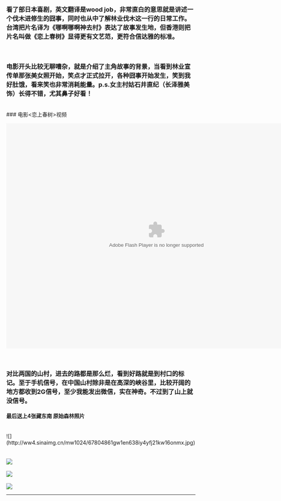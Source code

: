 <!-- 
.. link: 
.. description: 
.. tags: other
.. date: 2014/12/11 20:31:07
.. title: 恋上春树
.. slug: funny-movie-wood-job
-->


### 看了部日本喜剧，英文翻译是wood job，非常直白的意思就是讲述一个伐木进修生的囧事，同时也从中了解林业伐木这一行的日常工作。台湾把片名译为《哪啊哪啊神去村》表达了故事发生地，但香港则把片名叫做《恋上春树》显得更有文艺范，更符合信达雅的标准。

<br/>

### 电影开头比较无聊嘈杂，就是介绍了主角故事的背景，当看到林业宣传单那张美女照开始，笑点才正式拉开，各种囧事开始发生，笑到我好肚饿，看来笑也非常消耗能量。p.s.女主村姑石井直纪（长泽雅美 饰）长得不错，尤其鼻子好看！
<!-- TEASER_END -->

<br/>
### 电影<恋上春树>视频

<embed height="600" width="800" quality="high" allowfullscreen="true" type="application/x-shockwave-flash" src="http://share.acg.tv/flash.swf" flashvars="aid=1716558&page=1" pluginspage="http://www.adobe.com/shockwave/download/download.cgi?P1_Prod_Version=ShockwaveFlash"></embed>

<br/>

### 对比两国的山村，进去的路都是那么烂，看到好路就是到村口的标记。至于手机信号，在中国山村除非是在高深的峡谷里，比较开阔的地方都收到2G信号，至少我能发出微信，实在神奇。不过到了山上就没信号。

#### 最后送上4张藏东南 原始森林照片

<br/>
![](http://ww4.sinaimg.cn/mw1024/67804861gw1en638iy4yfj21kw16onmx.jpg)
<br/>


<br/>
<br/>
<img src="http://ww4.sinaimg.cn/mw1024/67804861gw1en638pz5lij21kw16ox34.jpg" max-width="100%"/>
<br/>
<br/>
<img src="http://ww2.sinaimg.cn/mw1024/67804861gw1en63920fd7j21kw23uhdt.jpg" max-width="100%"/>
<br/>
<br/>
<img src="http://ww1.sinaimg.cn/mw1024/67804861gw1en6396qk2gj21kw16okgj.jpg" max-width="100%"/>
<br/>

 * * *

